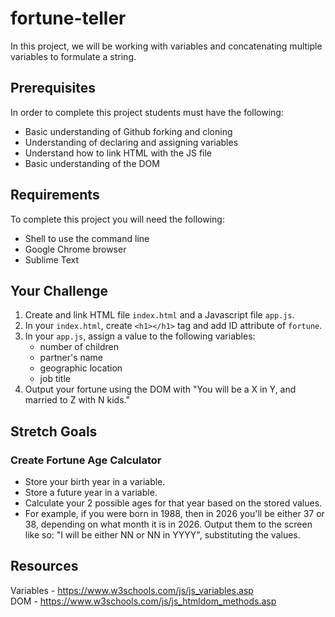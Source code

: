 # fortune-teller
In this project, we will be working with variables and concatenating multiple variables to formulate a string. 

## Prerequisites
In order to complete this project students must have the following:
  - Basic understanding of Github forking and cloning
  - Understanding of declaring and assigning variables
  - Understand how to link HTML with the JS file
  - Basic understanding of the DOM

## Requirements
To complete this project you will need the following:
  - Shell to use the command line
  - Google Chrome browser
  - Sublime Text

## Your Challenge
1. Create and link HTML file `index.html` and a Javascript file `app.js`.
2. In your `index.html`, create `<h1></h1>` tag and add ID attribute of `fortune`.
2. In your `app.js`, assign a value to the following variables: 
    - number of children
    - partner's name 
    - geographic location 
    - job title
3. Output your fortune using the DOM with "You will be a X in Y, and married to Z with N kids."


## Stretch Goals
### Create Fortune Age Calculator
- Store your birth year in a variable.
- Store a future year in a variable.
- Calculate your 2 possible ages for that year based on the stored values.
- For example, if you were born in 1988, then in 2026 you'll be either 37 or 38, depending on what month it is in 2026. Output them to the screen like so: "I will be either NN or NN in YYYY", substituting the values.

## Resources
Variables - https://www.w3schools.com/js/js_variables.asp<br>
DOM - https://www.w3schools.com/js/js_htmldom_methods.asp

